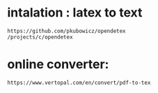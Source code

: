 # intalation : latex to text
```
https://github.com/pkubowicz/opendetex
/projects/c/opendetex
```
# online converter:
```
https://www.vertopal.com/en/convert/pdf-to-tex
```
